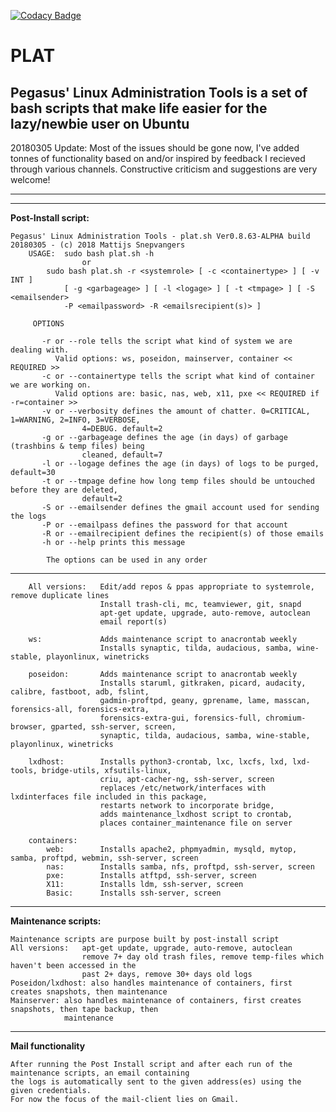 [![Codacy Badge](https://api.codacy.com/project/badge/Grade/8c5640df6d7c480d8532efd5063c93e8)](https://www.codacy.com/app/pegasus.ict/plat?utm_source=github.com&amp;utm_medium=referral&amp;utm_content=pegasusict/plat&amp;utm_campaign=Badge_Grade)

# PLAT
Pegasus' Linux Administration Tools is a set of bash scripts that make life easier for the lazy/newbie user
on Ubuntu
---
20180305 Update:
Most of the issues should be gone now, I've added tonnes of functionality based on and/or inspired by 
feedback I recieved through various channels.
Constructive criticism and suggestions are very welcome!

---
---

**Post-Install script:**

	Pegasus' Linux Administration Tools - plat.sh Ver0.8.63-ALPHA build 20180305 - (c) 2018 Mattijs Snepvangers
		USAGE:	sudo bash plat.sh -h
					or
			sudo bash plat.sh -r <systemrole> [ -c <containertype> ] [ -v INT ]
				[ -g <garbageage> ] [ -l <logage> ] [ -t <tmpage> ] [ -S <emailsender>
				-P <emailpassword> -R <emailsrecipient(s)> ]

		 OPTIONS

		   -r or --role tells the script what kind of system we are dealing with.
			  Valid options: ws, poseidon, mainserver, container << REQUIRED >>
		   -c or --containertype tells the script what kind of container we are working on.
			  Valid options are: basic, nas, web, x11, pxe << REQUIRED if -r=container >>
		   -v or --verbosity defines the amount of chatter. 0=CRITICAL, 1=WARNING, 2=INFO, 3=VERBOSE,
		   			4=DEBUG. default=2
		   -g or --garbageage defines the age (in days) of garbage (trashbins & temp files) being 
		   			cleaned, default=7
		   -l or --logage defines the age (in days) of logs to be purged, default=30
		   -t or --tmpage define how long temp files should be untouched before they are deleted,
		   			default=2
		   -S or --emailsender defines the gmail account used for sending the logs 
		   -P or --emailpass defines the password for that account
		   -R or --emailrecipient defines the recipient(s) of those emails
		   -h or --help prints this message

		  	The options can be used in any order

---

		All versions:	Edit/add repos & ppas appropriate to systemrole, remove duplicate lines
						Install trash-cli, mc, teamviewer, git, snapd
						apt-get update, upgrade, auto-remove, autoclean
						email report(s)

        ws: 			Adds maintenance script to anacrontab weekly
						Installs synaptic, tilda, audacious, samba, wine-stable, playonlinux, winetricks

		poseidon:		Adds maintenance script to anacrontab weekly
						Installs staruml, gitkraken, picard, audacity, calibre, fastboot, adb, fslint,
						gadmin-proftpd, geany, gprename, lame, masscan, forensics-all, forensics-extra,
						forensics-extra-gui, forensics-full, chromium-browser, gparted, ssh-server, screen,
						synaptic, tilda, audacious, samba, wine-stable, playonlinux, winetricks

		lxdhost:		Installs python3-crontab, lxc, lxcfs, lxd, lxd-tools, bridge-utils, xfsutils-linux,
						criu, apt-cacher-ng, ssh-server, screen
						replaces /etc/network/interfaces with lxdinterfaces file included in this package,
						restarts network to incorporate bridge,
						adds maintenance_lxdhost script to crontab,
						places container_maintenance file on server

		containers:
			web:		Installs apache2, phpmyadmin, mysqld, mytop, samba, proftpd, webmin, ssh-server, screen
			nas:		Installs samba, nfs, proftpd, ssh-server, screen
			pxe:		Installs atftpd, ssh-server, screen
			X11:		Installs ldm, ssh-server, screen
			Basic:		Installs ssh-server, screen

---
**Maintenance scripts:**

	Maintenance scripts are purpose built by post-install script
	All versions:	apt-get update, upgrade, auto-remove, autoclean
					remove 7+ day old trash files, remove temp-files which haven't been accessed in the
					past 2+ days, remove 30+ days old logs
	Poseidon/lxdhost: also handles maintenance of containers, first creates snapshots, then maintenance
	Mainserver: also handles maintenance of containers, first creates snapshots, then tape backup, then
				maintenance

---
**Mail functionality**

	After running the Post Install script and after each run of the maintenance scripts, an email containing
	the logs is automatically sent to the given address(es) using the given credentials.
	For now the focus of the mail-client lies on Gmail.
